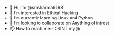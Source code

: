 - 👋 Hi, I’m @smsharma9598
- 👀 I’m interested in Ethical Hacking
- 🌱 I’m currently learning Linux and Python
- 💞️ I’m looking to collaborate on Anything of intrest
- 📫 How to reach me:- OSINT my @

<!---
Smsharma9598/Smsharma9598 is a ✨ special ✨ repository because its `README.md` (this file) appears on your GitHub profile.
You can click the Preview link to take a look at your changes.
--->
